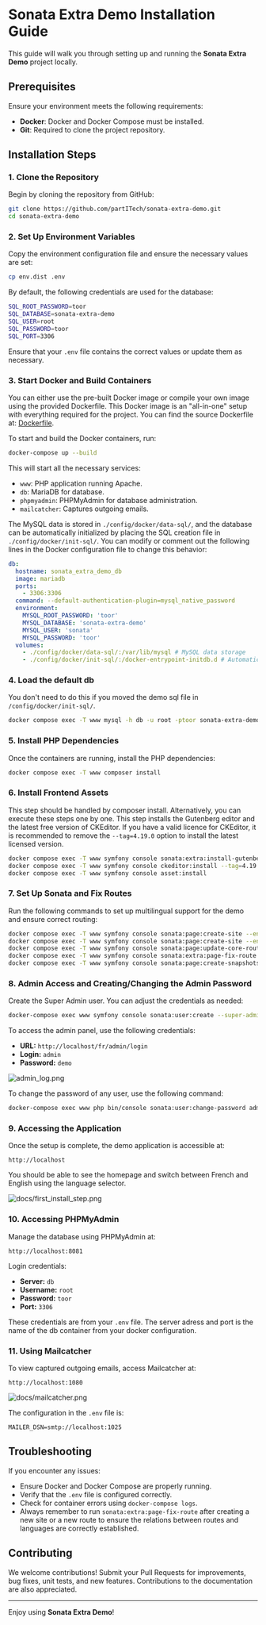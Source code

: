 # Sonata Extra Demo Installation Guide

This guide will walk you through setting up and running the **Sonata Extra Demo** project locally.

## Prerequisites

Ensure your environment meets the following requirements:

- **Docker**: Docker and Docker Compose must be installed.
- **Git**: Required to clone the project repository.

## Installation Steps

### 1. Clone the Repository

Begin by cloning the repository from GitHub:

```bash
git clone https://github.com/partITech/sonata-extra-demo.git
cd sonata-extra-demo
```

### 2. Set Up Environment Variables

Copy the environment configuration file and ensure the necessary values are set:

```bash
cp env.dist .env
```

By default, the following credentials are used for the database:

```bash
SQL_ROOT_PASSWORD=toor
SQL_DATABASE=sonata-extra-demo
SQL_USER=root
SQL_PASSWORD=toor
SQL_PORT=3306
```

Ensure that your `.env` file contains the correct values or update them as necessary.

### 3. Start Docker and Build Containers

You can either use the pre-built Docker image or compile your own image using the provided Dockerfile. This Docker image is an "all-in-one" setup with everything required for the project. You can find the source Dockerfile at: [Dockerfile](https://raw.githubusercontent.com/partITech/docker-apache-php/refs/heads/main/Dockerfile).

To start and build the Docker containers, run:

```bash
docker-compose up --build
```

This will start all the necessary services:
- `www`: PHP application running Apache.
- `db`: MariaDB for database.
- `phpmyadmin`: PHPMyAdmin for database administration.
- `mailcatcher`: Captures outgoing emails.

The MySQL data is stored in `./config/docker/data-sql/`, and the database can be automatically initialized by placing the SQL creation file in `./config/docker/init-sql/`. You can modify or comment out the following lines in the Docker configuration file to change this behavior:

```yaml
db:
  hostname: sonata_extra_demo_db
  image: mariadb
  ports:
    - 3306:3306
  command: --default-authentication-plugin=mysql_native_password
  environment:
    MYSQL_ROOT_PASSWORD: 'toor'
    MYSQL_DATABASE: 'sonata-extra-demo'
    MYSQL_USER: 'sonata'
    MYSQL_PASSWORD: 'toor'
  volumes:
    - ./config/docker/data-sql/:/var/lib/mysql # MySQL data storage
    - ./config/docker/init-sql/:/docker-entrypoint-initdb.d # Automatic database initialization
```

### 4. Load the default db

You don't need to do this if you moved the demo sql file in `/config/docker/init-sql/`.
```bash
docker compose exec -T www mysql -h db -u root -ptoor sonata-extra-demo < sonata-extra-demo.sql

```


### 5. Install PHP Dependencies

Once the containers are running, install the PHP dependencies:

```bash
docker compose exec -T www composer install
```


### 6. Install Frontend Assets

This step should be handled  by composer install. Alternatively, you can execute these steps one by one.
This step installs the Gutenberg editor and the latest free version of CKEditor. If you have a valid licence for CKEditor, it is recommended to remove the `--tag=4.19.0` option to install the latest licensed version.


```bash
docker compose exec -T www symfony console sonata:extra:install-gutenberg
docker compose exec -T www symfony console ckeditor:install --tag=4.19.0
docker compose exec -T www symfony console asset:install
```

### 7. Set Up Sonata and Fix Routes

Run the following commands to set up multilingual support for the demo and ensure correct routing:

```bash
docker compose exec -T www symfony console sonata:page:create-site --enabled --name France --relativePath /fr --host localhost --enabledFrom now --enabledTo 2030-10-18 --locale fr --default --no-confirmation
docker compose exec -T www symfony console sonata:page:create-site --enabled --name English --relativePath /en --host localhost --enabledFrom now --enabledTo 2030-10-18 --locale en --no-confirmation
docker compose exec -T www symfony console sonata:page:update-core-routes
docker compose exec -T www symfony console sonata:extra:page-fix-route
docker compose exec -T www symfony console sonata:page:create-snapshots
```

### 8. Admin Access and Creating/Changing the Admin Password

Create the Super Admin user. You can adjust the credentials as needed:

```bash
docker-compose exec www symfony console sonata:user:create --super-admin admin your@email.com demo
```

To access the admin panel, use the following credentials:

- **URL:** `http://localhost/fr/admin/login`
- **Login:** `admin`
- **Password:** `demo`

![admin_log.png](docs/admin_log.png)

To change the password of any user, use the following command:

```bash
docker-compose exec www php bin/console sonata:user:change-password admin new_password
```

### 9. Accessing the Application

Once the setup is complete, the demo application is accessible at:

```
http://localhost
```

You should be able to see the homepage and switch between French and English using the language selector.

![docs/first_install_step.png](./docs/first_install_step.png)


### 10. Accessing PHPMyAdmin

Manage the database using PHPMyAdmin at:

```
http://localhost:8081
```


Login credentials:

- **Server:** `db`
- **Username:** `root`
- **Password:** `toor`
- **Port:** `3306`

These credentials are from your `.env` file.
The server adress and port is the name of the db container from your docker configuration.

### 11. Using Mailcatcher

To view captured outgoing emails, access Mailcatcher at:


```
http://localhost:1080
```
![docs/mailcatcher.png](docs/mailcatcher.png)

The configuration in the `.env` file is:
```
MAILER_DSN=smtp://localhost:1025
```


## Troubleshooting

If you encounter any issues:

- Ensure Docker and Docker Compose are properly running.
- Verify that the `.env` file is configured correctly.
- Check for container errors using `docker-compose logs`.
- Always remember to run `sonata:extra:page-fix-route` after creating a new site or a new route to ensure the relations between routes and languages are correctly established.


## Contributing

We welcome contributions! Submit your Pull Requests for improvements, bug fixes, unit tests, and new features. Contributions to the documentation are also appreciated.

---

Enjoy using **Sonata Extra Demo**!
